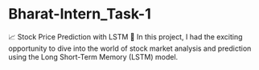 # Bharat-Intern_Task-1
📈 Stock Price Prediction with LSTM 🚀  In this project, I had the exciting opportunity to dive into the world of stock market analysis and prediction using the Long Short-Term Memory (LSTM) model. 

